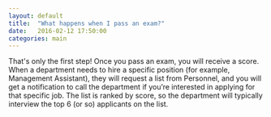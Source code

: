 ```yaml
---
layout: default
title:  "What happens when I pass an exam?"
date:   2016-02-12 17:50:00
categories: main
---
```

That's only the first step! Once you pass an exam, you will receive a score. When a department needs to hire a specific position (for example, Management Assistant), they will request a list from Personnel, and you will get a notification to call the department if you’re interested in applying for that specific job. The list is ranked by score, so the department will typically interview the top 6 (or so) applicants on the list. 

